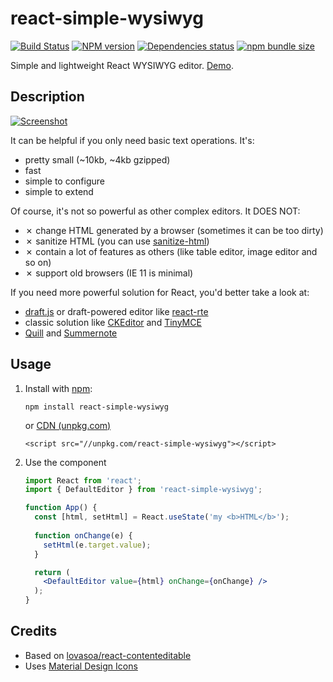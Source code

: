 # react-simple-wysiwyg
[![Build Status](https://travis-ci.org/megahertz/react-simple-wysiwyg.svg?branch=master)](https://travis-ci.org/megahertz/react-simple-wysiwyg)
[![NPM version](https://badge.fury.io/js/react-simple-wysiwyg.svg)](https://badge.fury.io/js/react-simple-wysiwyg)
[![Dependencies status](https://david-dm.org/megahertz/react-simple-wysiwyg/status.svg)](https://david-dm.org/megahertz/react-simple-wysiwyg)
[![npm bundle size](https://img.shields.io/bundlephobia/minzip/react-simple-wysiwyg.svg?color=rgb%2868%2C%20204%2C%2017%29)](https://bundlephobia.com/result?p=react-simple-wysiwyg@0.0.3)

Simple and lightweight React WYSIWYG editor. [Demo](https://megahertz.github.io/react-simple-wysiwyg/).

## Description

[![Screenshot](docs/resources/screenshot.png)](https://megahertz.github.io/react-simple-wysiwyg/)

It can be helpful if you only need basic text operations. It's:

 - pretty small (~10kb, ~4kb gzipped)
 - fast
 - simple to configure
 - simple to extend

Of course, it's not so powerful as other complex editors. It DOES NOT:

 - ✗ change HTML generated by a browser (sometimes it can be too dirty)
 - ✗ sanitize HTML (you can use [sanitize-html](https://www.npmjs.com/package/sanitize-html))
 - ✗ contain a lot of features as others (like table editor, image editor and so on)
 - ✗ support old browsers (IE 11 is minimal)

If you need more powerful solution for React, you'd better take a look at:

 - [draft.js](https://draftjs.org/) or draft-powered editor like
   [react-rte](https://github.com/sstur/react-rte)
 - classic solution like [CKEditor](https://ckeditor.com/) and
   [TinyMCE](https://www.tiny.cloud/)
 - [Quill](https://github.com/zenoamaro/react-quill) and
   [Summernote](https://github.com/summernote/react-summernote)


## Usage

 1. Install with [npm](https://npmjs.org/package/react-simple-wysiwyg):

    `npm install react-simple-wysiwyg`
    
    or [CDN (unpkg.com)](https://unpkg.com/react-simple-wysiwyg/)
   
    `<script src="//unpkg.com/react-simple-wysiwyg"></script>`
    
 2. Use the component
 
    ```jsx
    import React from 'react';
    import { DefaultEditor } from 'react-simple-wysiwyg';
    
    function App() {
      const [html, setHtml] = React.useState('my <b>HTML</b>');
      
      function onChange(e) {
        setHtml(e.target.value);
      }
    
      return (
        <DefaultEditor value={html} onChange={onChange} />
      );
    }
    ```
  
## Credits

 - Based on 
   [lovasoa/react-contenteditable](https://github.com/lovasoa/react-contenteditable)
 - Uses [Material Design Icons](http://materialdesignicons.com/)
